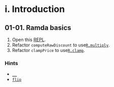 # i. Introduction

## 01-01. Ramda basics

1. Open this [REPL](https://bit.ly/2U3j4Q3).
2. Refactor `computeRawDiscount` to use[`R.multiply`](https://ramdajs.com/docs/#multiply).
3. Refactor `clampPrice` to use[`R.clamp`](https://ramdajs.com/docs/#clamp).


### Hints
* [`__`](https://ramdajs.com/docs/#__)
* [`flip`](https://ramdajs.com/docs/#flip)

